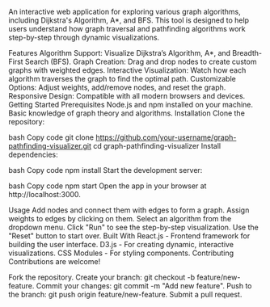 An interactive web application for exploring various graph algorithms, including Dijkstra's Algorithm, A*, and BFS. This tool is designed to help users understand how graph traversal and pathfinding algorithms work step-by-step through dynamic visualizations.

Features
Algorithm Support: Visualize Dijkstra’s Algorithm, A*, and Breadth-First Search (BFS).
Graph Creation: Drag and drop nodes to create custom graphs with weighted edges.
Interactive Visualization: Watch how each algorithm traverses the graph to find the optimal path.
Customizable Options: Adjust weights, add/remove nodes, and reset the graph.
Responsive Design: Compatible with all modern browsers and devices.
Getting Started
Prerequisites
Node.js and npm installed on your machine.
Basic knowledge of graph theory and algorithms.
Installation
Clone the repository:

bash
Copy code
git clone https://github.com/your-username/graph-pathfinding-visualizer.git
cd graph-pathfinding-visualizer
Install dependencies:

bash
Copy code
npm install
Start the development server:

bash
Copy code
npm start
Open the app in your browser at http://localhost:3000.

Usage
Add nodes and connect them with edges to form a graph.
Assign weights to edges by clicking on them.
Select an algorithm from the dropdown menu.
Click "Run" to see the step-by-step visualization.
Use the "Reset" button to start over.
Built With
React.js - Frontend framework for building the user interface.
D3.js - For creating dynamic, interactive visualizations.
CSS Modules - For styling components.
Contributing
Contributions are welcome!

Fork the repository.
Create your branch: git checkout -b feature/new-feature.
Commit your changes: git commit -m "Add new feature".
Push to the branch: git push origin feature/new-feature.
Submit a pull request.

